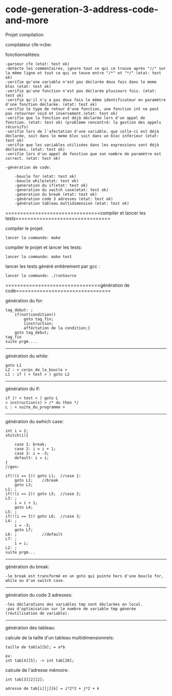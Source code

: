 # code-generation-3-address-code-and-more

Projet compilation

compilateur cfe->cbe:

fonctionnalitées:

	-parseur cfe (etat: test ok)
	-detècte les commentaires, ignore tout ce qui ce trouve après "//" sur la même ligne et tout ce qui se touve entre "/*" et "*/" (etat: test ok)
	-verifie qu'une variable n'est pas déclarée deux fois dans le meme bloc (etat: test ok)
	-verifie qu'une fonction n'est pas déclarée plusieurs fois. (etat: test ok)
	-verifie qu'il n'y a pas deux fois le même identificateur en paramètre d'une fonction déclarée. (etat: test ok)
	-verifie le type de retour d'une fonction, une fonction int ne peut pas retourner void et inversement.(etat: test ok)
	-verifie que la fonction est déjà déclarée lors d'un appel de fonction. (etat: test ok)	(problème rencontré: la gestion des appels récursifs)
	-verifie lors de l'afectation d'une variable, que celle-ci est déjà déclarée, soit dans le meme bloc soit dans un bloc inférieur (etat: test ok)
	-verifie que les variables utilisées dans les expressions sont déjà déclarées. (etat: test ok)
	-verifie lors d'un appel de fonction que son nombre de paramètre est correct. (etat: test ok)

	-génération de code:

		-boucle for (etat: test ok)
		-boucle while(etat: test ok)
		-generation du if(etat: test ok)
		-generation du switch case(etat: test ok)
		-generation du break (etat: test ok)
		-génération code 3 adresses (etat: test ok)
		-génération tableau multidimension (etat: test ok)
		
	
================================compiler et lancer les tests================================

compiler le projet:

	lancer la commande: make

compiler le projet et lancer les tests:

	lancer la commande: make test

lancer les tests généré entièrement par gcc :

	lancer la commande: ./runSource

================================génération de code================================

génération du for:

	tag_debut: ;
		if(not(condition)) 
			goto tag_fin;
			{instruction;
			afféctation de la condition;}
		goto tag_debut;
	tag_fin
	suite prgm....

---------------------------------------------------
génération du while:

	goto L1
	L2 : < corps_de_la_boucle >
	L1 : if ( < test > ) goto L2

---------------------------------------------------

génération du if:

	if (! < test > ) goto L
	< instruction(s) > /* du then */
	L : < suite_du_programme >

---------------------------------------------------

génération du swhich case:

	int i = 2;
	shitch(i){

		case 1: break;
		case 2: i = i + 1;
		case 3: i = -3;
		default: i = i;
	}
	//gen:

	if(!(i == 1)) goto L1;	//case 1:
		goto L2;	//break
		goto L3;
	L1: ;
	if(!(i == 2)) goto L5;  //case 2;
	L3: ;
		i = i + 1;
		goto L4;
	L5: ;
	if(!(i == 3)) goto L6;  //case 3;
	L4: ;
		i = -3;
		goto L7;
	L6: ;			//default
	L7: ;
		i = i;
	L2: ;
	suite prgm...

---------------------------------------------------
génération du break:

	-le break est transformé en un goto qui pointe hors d'une boucle for, while ou d'un switch case.

---------------------------------------------------
génération du code 3 adresses:

	-les déclarations des variables tmp sont déclarées en local.
	-pas d'optimisation sur le nombre de variable tmp générée (réutilisation de variable).

---------------------------------------------------
génération des tableau:

calcule de la taille d'un tableau multidimensionnels:

	taille de tab[a][b]; = a*b 
	
	ex:
	int tab[4][5]; -> int tab[20];

calcule de l'adresse mémoire:

	int tab[3][2][2];

	adresse de tab[i][j][k] = i*2*2 + j*2 + k
